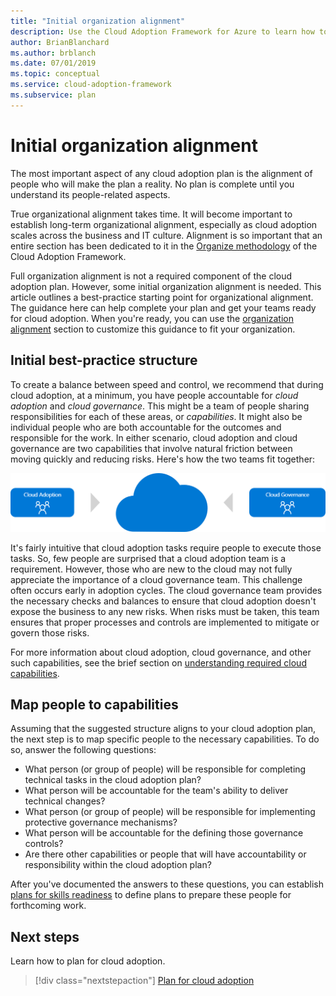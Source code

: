 ```yaml
---
title: "Initial organization alignment"
description: Use the Cloud Adoption Framework for Azure to learn how to complete your initial organization alignment and get your teams ready for cloud adoption.
author: BrianBlanchard
ms.author: brblanch
ms.date: 07/01/2019
ms.topic: conceptual
ms.service: cloud-adoption-framework
ms.subservice: plan
---
```


# Initial organization alignment

The most important aspect of any cloud adoption plan is the alignment of people who will make the plan a reality. No plan is complete until you understand its people-related aspects.

True organizational alignment takes time. It will become important to establish long-term organizational alignment, especially as cloud adoption scales across the business and IT culture. Alignment is so important that an entire section has been dedicated to it in the [Organize methodology](../organize/index.md) of the Cloud Adoption Framework.

Full organization alignment is not a required component of the cloud adoption plan. However, some initial organization alignment is needed. This article outlines a best-practice starting point for organizational alignment. The guidance here can help complete your plan and get your teams ready for cloud adoption. When you're ready, you can use the [organization alignment](../organize/index.md) section to customize this guidance to fit your organization.

## Initial best-practice structure

To create a balance between speed and control, we recommend that during cloud adoption, at a minimum, you have people accountable for _cloud adoption_ and _cloud governance_. This might be a team of people sharing responsibilities for each of these areas, or _capabilities_. It might also be individual people who are both accountable for the outcomes and responsible for the work. In either scenario, cloud adoption and cloud governance are two capabilities that involve natural friction between moving quickly and reducing risks. Here's how the two teams fit together:

![Cloud adoption with a cloud center of excellence](../_images/ready/org-ready-best-practice.png)

It's fairly intuitive that cloud adoption tasks require people to execute those tasks. So, few people are surprised that a cloud adoption team is a requirement. However, those who are new to the cloud may not fully appreciate the importance of a cloud governance team. This challenge often occurs early in adoption cycles. The cloud governance team provides the necessary checks and balances to ensure that cloud adoption doesn't expose the business to any new risks. When risks must be taken, this team ensures that proper processes and controls are implemented to mitigate or govern those risks.

For more information about cloud adoption, cloud governance, and other such capabilities, see the brief section on [understanding required cloud capabilities](../organize/index.md#understand-required-cloud-functions).

## Map people to capabilities

Assuming that the suggested structure aligns to your cloud adoption plan, the next step is to map specific people to the necessary capabilities. To do so, answer the following questions:

- What person (or group of people) will be responsible for completing technical tasks in the cloud adoption plan?
- What person will be accountable for the team's ability to deliver technical changes?
- What person (or group of people) will be responsible for implementing protective governance mechanisms?
- What person will be accountable for the defining those governance controls?
- Are there other capabilities or people that will have accountability or responsibility within the cloud adoption plan?

After you've documented the answers to these questions, you can establish [plans for skills readiness](./adapt-roles-skills-processes.md) to define plans to prepare these people for forthcoming work.

## Next steps

Learn how to plan for cloud adoption.

> [!div class="nextstepaction"]
> [Plan for cloud adoption](./plan-intro.md)
